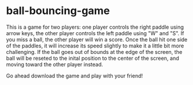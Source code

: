 # ball-bouncing-game

This is a game for two players: one player controls the right paddle using arrow keys, the other player controls the left paddle using "W" and "S". If you miss a ball, the other player will win a score.
Once the ball hit one side of the paddles, it will increase its speed slightly to make it a little bit more challenging.
If the ball goes out of bounds at the edge of the screen, the ball will be reseted to the inital position to the center of the screen, and moving toward the other player instead.

Go ahead download the game and play with your friend!
